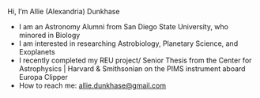 Hi, I’m Allie (Alexandria) Dunkhase
- I am an Astronomy Alumni from San Diego State University, who minored in Biology
- I am interested in researching Astrobiology, Planetary Science, and Exoplanets
- I recently completed my REU project/ Senior Thesis from the Center for Astrophysics | Harvard & Smithsonian on the PIMS instrument aboard Europa Clipper
- How to reach me: allie.dunkhase@gmail.com

<!---
alliedunkhase7731/alliedunkhase7731 is a ✨ special ✨ repository because its `README.md` (this file) appears on your GitHub profile.
You can click the Preview link to take a look at your changes.
--->
